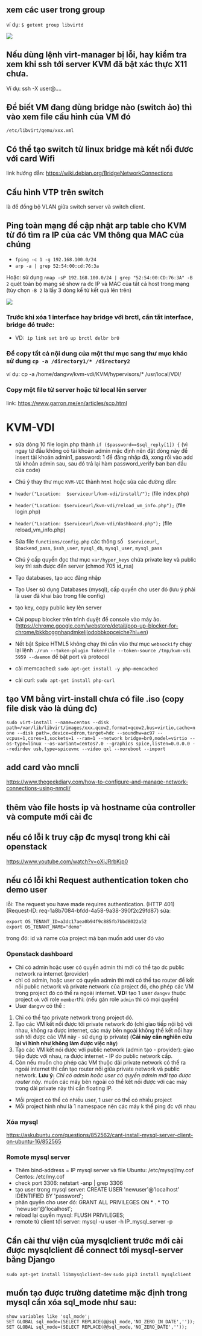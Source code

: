 ## xem các user trong group
ví dụ:
`$ getent group libvirtd`

<img src="https://i.imgur.com/mio2R9i.png">

## Nếu dùng lệnh virt-manager bị lỗi, hay kiểm tra xem khi ssh tới server KVM đã bật xác thực X11 chưa.
Ví dụ: ssh -X user@....

## Để biết VM đang dùng bridge nào (switch ảo) thì vào xem file cấu hình của VM đó 
`/etc/libvirt/qemu/xxx.xml`
## Có thể tạo switch từ linux bridge mà kết nối đươc với card Wifi
link hướng dẫn: https://wiki.debian.org/BridgeNetworkConnections

## Cấu hình VTP trên switch
là để đồng bộ VLAN giữa switch server và switch client. 

## Ping toàn mạng để cập nhật arp table cho KVM từ đó tìm ra IP của các VM thông qua MAC của chúng
- `fping -c 1 -g 192.168.100.0/24`
- `arp -a | grep 52:54:00:cd:76:3a`

Hoặc: sử dụng `nmap -sP 192.168.100.0/24 | grep "52:54:00:CD:76:3A" -B 2` quét toàn bộ mạng sẽ show ra đc IP và MAC của tất cả host trong mạng (tùy chọn `-B 2` là lấy 3 dòng kể từ kết quả lên trên)

<img src="https://i.imgur.com/tTfrdKJ.png">

### Trước khi xóa 1 interface hay bridge với brctl, cần tắt interface, bridge đó trước: 
- VD: 
  `ip link set br0 up`
  `brctl delbr br0`

### Để copy tất cả nội dung của một thư mục sang thư mục khác sử dung `cp -a /directory1/* /directory2`
ví dụ:  cp -a /home/dangvv/kvm-vdi/KVM/hypervisors/* /usr/local/VDI/

### Copy một file từ server hoặc từ local lên server
link: https://www.garron.me/en/articles/scp.html 




# KVM-VDI
- sửa dòng 10 file login.php thành `if ($password==$sql_reply[1]) {` (vì ngay từ đầu không có tài khoản admin mặc định nên đặt dòng này để insert tài khoản admin1, password: 1 để đăng nhập đã, xong rồi vào add tài khoản admin sau, sau đó trả lại hàm password_verify ban ban đầu của code)

- Chú ý thay thư mục `KVM-VDI` thành `html` hoặc sửa các đường dẫn:
 - `header("Location:  $serviceurl/kvm-vdi/install/");` (file index.php)
 - `header("Location: $serviceurl/kvm-vdi/reload_vm_info.php");` (file login.php)
 - `header("Location: $serviceurl/kvm-vdi/dashboard.php");` (file reload_vm_info.php)
- Sửa file `functions/config.php` các thông số   `$serviceurl`, `$backend_pass`, `$ssh_user`, `mysql_db`, `mysql_user`, `mysql_pass`
- Chú ý cấp quyền đọc thư mục `var/hyper_keys` chứa private key và public key thì ssh được đển server (chmod 705 id_rsa)
- Tạo databases, tạo acc đăng nhập
- Tạo User sử dụng Databases (mysql), cấp quyền cho user đó (lưu ý phải là user đã khai báo trong file config)
- tạo key, copy public key lên server
- Cài popup blocker trên trình duyệt để console vào máy ảo. (https://chrome.google.com/webstore/detail/pop-up-blocker-for-chrome/bkkbcggnhapdmkeljlodobbkopceiche?hl=en)
- Nết bật Spice HTML5 không chạy thì cần vào thư mục `websockify` chạy lại lệnh `./run --token-plugin TokenFile --token-source /tmp/kvm-vdi 5959 --daemon` để bật port và protocol
- cài memcached: `sudo apt-get install -y php-memcached`
- cài curl: `sudo apt-get install php-curl`


## tạo VM bằng virt-install chưa có file .iso (copy file disk vào là dúng đc)
`sudo virt-install --name=centos --disk path=/var/lib/libvirt/images/xxx.qcow2,format=qcow2,bus=virtio,cache=none --disk path=,device=cdrom,target=hdc --soundhw=ac97 --vcpus=1,cores=1,sockets=1 --ram=1 --network bridge=br0,model=virtio --os-type=linux --os-variant=centos7.0 --graphics spice,listen=0.0.0.0 --redirdev usb,type=spicevmc --video qxl --noreboot --import`

## add card vào mncli
https://www.thegeekdiary.com/how-to-configure-and-manage-network-connections-using-nmcli/

## thêm vào file hosts ip và hostname của controller và compute mới cài đc
## nếu có lỗi k truy cập đc mysql trong khi cài openstack
https://www.youtube.com/watch?v=oXjJRrbKjp0

## nếu có lỗi khi Request authentication token cho demo user
lỗi: The request you have made requires authentication. (HTTP 401) (Request-ID: req-1a8b7084-bfdd-4a58-9a38-390f2c29fd87)
sửa:
```
export OS_TENANT_ID=a3dc17aea0b94f9c885fb7bbd8022a52
export OS_TENANT_NAME="demo"
```
trong đó: id và name của project mà bạn muốn add user đó vào


### Openstack dashboard
- Chỉ có admin hoặc user có quyền admin thì mới có thể tạo dc public network ra internet (provider)
- chỉ có admin, hoặc user có quyền admin thì mới có thể tạo router để kết nối public network và private network của project đó, cho phép các VM trong project đó có thể ra ngoài internet.
**VD:** tạo 1 user `dangvv` thuộc project `ok` với role `member`thì: (nếu gán role `admin` thì có mọi quyền)
 - User `dangvv` có thể :
 1. Chỉ có thể tạo private network trong project đó.
 2. Tạo các VM kết nối được tới private network đó (chỉ giao tiếp nội bộ với nhau, không ra được internet, các máy bên ngoài không thể kết nối hay ssh tới được các VM này - sử dụng ip private) (**Cái này cần nghiên cứu lại vì hình như không làm được việc này**)
 3. Tạo các VM kết nói được với public network (admin tạo - provider): giao tiếp được với nhau, ra được internet - IP do public network cấp.
 4. Còn nếu muốn cho phép các VM thuộc dải private network có thể ra ngoài internet thì cần tạo router nối giữa private network và public network. **Lưu ý:** *Chỉ có admin hoặc user có quyền admin mới tạo được router này*. muốn các máy bên ngoài có thể kết nối được với các máy trong dải private này thì cần floating IP. 
- Mỗi project có thể có nhiều user, 1 user có thể có nhiều project
- Mỗi project hình như là 1 namespace nên các máy k thể ping đc với nhau


### Xóa mysql
https://askubuntu.com/questions/852562/cant-install-mysql-server-client-on-ubuntu-16/852565

### Romote mysql server
- Thêm bind-address = IP mysql server và file Ubuntu: /etc/mysql/my.cof Centos: /etc/my.cof
- check port 3306: netstart -anp | grep 3306
- tạo user trong mysql server: CREATE USER 'newuser'@'localhost' IDENTIFIED BY 'password';
- phân quyền cho user đó: GRANT ALL PRIVILEGES ON * . * TO 'newuser'@'localhost';
- reload lại quyền mysql: FLUSH PRIVILEGES;
- remote từ client tới server: mysql -u user -h IP_mysql_server -p

## Cần cài thư viện của mysqlclient trước mới cài được mysqlclient để connect tới mysql-server bằng Django
`sudo apt-get install libmysqlclient-dev`
`sudo pip3 install mysqlclient`

## muốn tạo được trường datetime mặc định trong mysql cần xóa sql_mode như sau:
```
show variables like 'sql_mode';
SET GLOBAL sql_mode=(SELECT REPLACE(@@sql_mode,'NO_ZERO_IN_DATE',''));
SET GLOBAL sql_mode=(SELECT REPLACE(@@sql_mode,'NO_ZERO_DATE',''));
```

